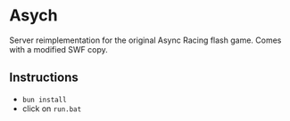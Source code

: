 # Asych
Server reimplementation for the original Async Racing flash game. Comes with a modified SWF copy.

## Instructions
- `bun install`
- click on `run.bat`
